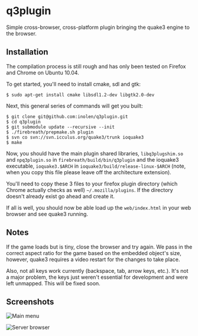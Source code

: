 # q3plugin

  Simple cross-browser, cross-platform plugin bringing the quake3 engine to the browser.

## Installation

  The compilation process is still rough and has only been tested on Firefox and Chrome on Ubuntu 10.04.

  To get started, you'll need to install cmake, sdl and gtk:

    $ sudo apt-get install cmake libsdl1.2-dev libgtk2.0-dev

  Next, this general series of commands will get you built:

    $ git clone git@github.com:inolen/q3plugin.git
    $ cd q3plugin
    $ git submodule update --recursive --init
    $ ./firebreath/prepmake.sh plugin
    $ svn co svn://svn.icculus.org/quake3/trunk ioquake3
    $ make

  Now, you should have the main plugin shared libraries, `libq3plugshim.so` and `npq3plugin.so` in `firebreath/build/bin/q3plugin` and the ioquake3 executable, `ioquake3.$ARCH` in `ioquake3/build/release-linux-$ARCH` (note, when you copy this file please leave off the architecture extension).

  You'll need to copy these 3 files to your firefox plugin directory (which Chrome actually checks as well) `~/.mozilla/plugins`. If the directory doesn't already exist go ahead and create it.

  If all is well, you should now be able load up the `web/index.html` in your web browser and see quake3 running.

## Notes

  If the game loads but is tiny, close the browser and try again. We pass in the correct aspect ratio for the game based on the embedded object's size, however, quake3 requires a video restart for the changes to take place.

  Also, not all keys work currently (backspace, tab, arrow keys, etc.). It's not a major problem, the keys just weren't essential for development and were left unmapped. This will be fixed soon.

## Screenshots

  ![Main menu](http://www.inolen.com/bin/q3plugin_screenshot0.jpg)

  ![Server browser](http://www.inolen.com/bin/q3plugin_screenshot1.jpg)